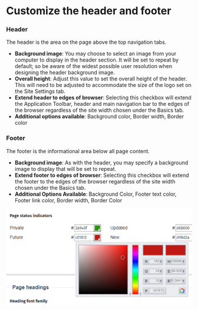 # Customize the header and footer



### Header

The header is the area on the page above the top navigation tabs.

* **Background image**: You may choose to select an image from your computer to display in the header section. It will be set to repeat by default; so be aware of the widest possible user resolution when designing the header background image.
* **Overall height**: Adjust this value to set the overall height of the header. This will need to be adjusted to accommodate the size of the logo set on the Site Settings tab.
* **Extend header to edges of browser**: Selecting this checkbox will extend the Application Toolbar, header and main navigation bar to the edges of the browser regardless of the site width chosen under the Basics tab.
* **Additional options available**: Background color, Border width, Border color

### Footer

The footer is the informational area below all page content.

* **Background image**: As with the header, you may specify a background image to display that will be set to repeat.
* **Extend footer to edges of browser**: Selecting this checkbox will extend the footer to the edges of the browser regardless of the site width chosen under the Basics tab.
* **Additional Options Available**: Background Color, Footer text color, Footer link color, Border width, Border Color

![](../../../../.gitbook/assets/1%20%2852%29.png)



